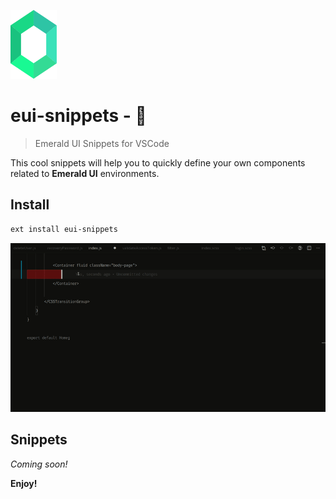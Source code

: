 [![Emerald UI](https://raw.githubusercontent.com/clouby/eui-snippets/main/images/icon.png)](https://docs.emeraldui.com/)

# eui-snippets - 💎

> Emerald UI Snippets for VSCode

This cool snippets will help you to quickly define your own components related to **Emerald UI** environments.

## Install

```sh
ext install eui-snippets
```

[![Emerald UI](https://raw.githubusercontent.com/clouby/eui-snippets/main/images/demo.gif)](###)

## Snippets

_Coming soon!_

**Enjoy!**
